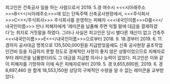 피고인은 건축공사 일을 하는 사람으로서 2019. 5.경 여수시 <<<시아래주소>>>B<<</시아래주소>>>에 있는 단독주택 신축공사현장에서, <<<주식회사>>>C<<</주식회사>>> 주식회사를 운영하는 피해자 <<<내국인이름>>>D를<<</내국인이름>>> 만나 피해자에게 '레미콘을 납품해 주면 익월 말에 대금을 결제하겠다'는 취지로 거짓말을 하였다.
그러나 사실은 피고인은 당시 별다른 재산이 없고 건축주 <<<내국인이름>>>E<<</내국인이름>>>으로부터 2018. 9. 18.경부터 2019. 6. 11.경까지 공사대금 명목으로 135,500,000원을 지급받았음에도 신축 공사현장 골조작업 인건비 등을 지급하지 못할 정도로 경제적인 사정이 좋지 않은 상황이었으므로 피해자로부터 레미콘을 납품받더라도 그 대금을 지급할 의사나 능력이 없었다.
피고인은 이와 같이 피해자를 기망하여 이에 속은 피해자로부터 2019. 5. 경 9,655,690원, 2019. 6. 경 8,897,460 원 합계 18,553,150원 상당의 구체적인 수량을 알 수 없는 레미콘을 교부받았다.